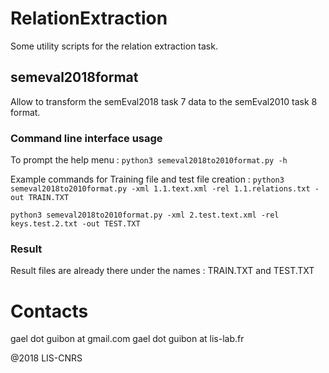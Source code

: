 # RelationExtraction

Some utility scripts for the relation extraction task.

## semeval2018format

Allow to transform the semEval2018 task 7 data to the semEval2010 task 8 format.

### Command line interface usage

To prompt the help menu :
```python3 semeval2018to2010format.py -h```

Example commands for Training file and test file creation :
```python3 semeval2018to2010format.py -xml 1.1.text.xml -rel 1.1.relations.txt -out TRAIN.TXT```

```python3 semeval2018to2010format.py -xml 2.test.text.xml -rel keys.test.2.txt -out TEST.TXT ```

### Result

Result files are already there under the names : TRAIN.TXT and TEST.TXT

# Contacts

gael dot guibon at gmail.com
gael dot guibon at lis-lab.fr

@2018 LIS-CNRS
